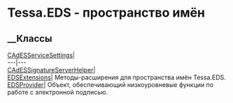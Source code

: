 # Tessa.EDS - пространство имён
## __Классы
[CAdESServiceSettings](T_Tessa_EDS_CAdESServiceSettings.htm)|  
---|---  
[CAdESSignatureServerHelper](T_Tessa_EDS_CAdESSignatureServerHelper.htm)|  
[EDSExtensions](T_Tessa_EDS_EDSExtensions.htm)|  Методы-расширения для
пространства имён Tessa.EDS.  
[EDSProvider](T_Tessa_EDS_EDSProvider.htm)|  Объект, обеспечивающий
низкоуровневые функции по работе с электронной подписью.

